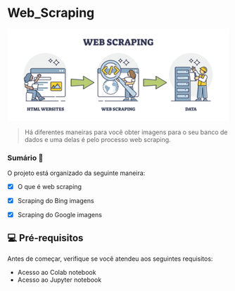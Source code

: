 # Web_Scraping

<img src="image_page.jpeg" alt="Exemplo imagem">

> Há diferentes maneiras para você obter imagens para o seu banco de dados e uma delas é pelo processo web scraping.

### Sumário 📝

O projeto está organizado da seguinte maneira:

- [x] O que é web scraping
- [x] Scraping do Bing imagens
- [x] Scraping do Google imagens


## 💻 Pré-requisitos

Antes de começar, verifique se você atendeu aos seguintes requisitos:

- Acesso ao Colab notebook
- Acesso ao Jupyter notebook 
